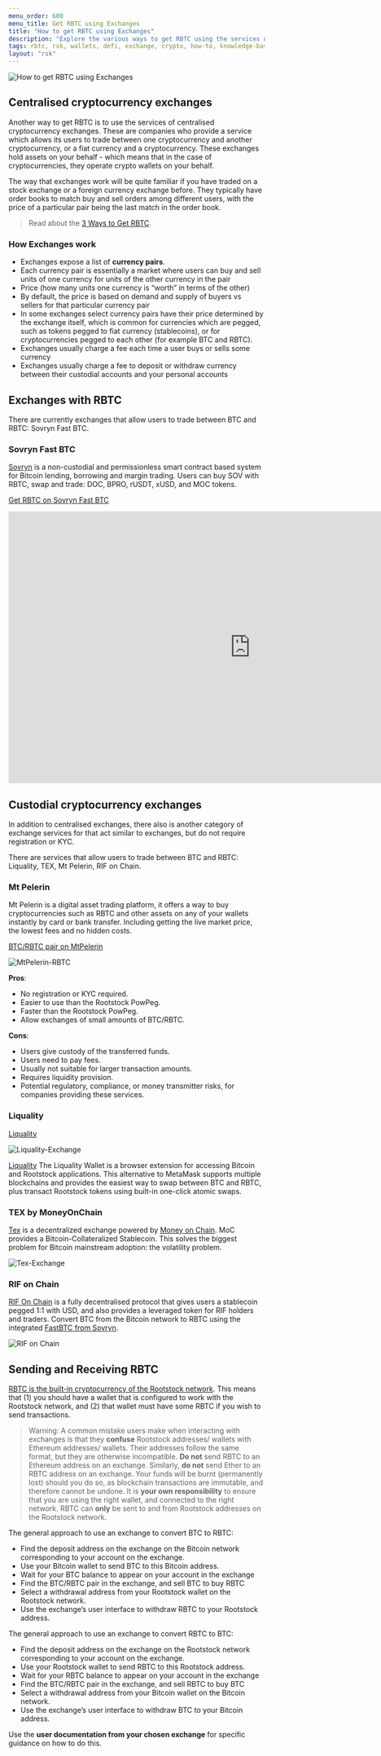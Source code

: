 ```yaml
---
menu_order: 600
menu_title: Get RBTC using Exchanges
title: "How to get RBTC using Exchanges"
description: "Explore the various ways to get RBTC using the services of centralised cryptocurrency exchanges."
tags: rbtc, rsk, wallets, defi, exchange, crypto, how-to, knowledge-base, rootstock
layout: "rsk"
---
```


![How to get RBTC using Exchanges](/assets/img/guides/get-crypto-on-rsk/rbtc-exchanges.jpg)

## Centralised cryptocurrency exchanges

Another way to get RBTC is to use the services of centralised cryptocurrency exchanges. These are companies who provide a service which allows its users to trade between one cryptocurrency and another cryptocurrency, or a fiat currency and a cryptocurrency. These exchanges hold assets on your behalf - which means that in the case of cryptocurrencies, they operate crypto wallets on your behalf.

The way that exchanges work will be quite familiar if you have traded on a stock exchange or a foreign currency exchange before. They typically have order books to match buy and sell orders among different users, with the price of a particular pair being the last match in the order book.

> Read about the [3 Ways to Get RBTC](https://blog.rootstock.io/noticia/smart-bitcoin-3-easy-ways-to-get-rbtc/).

### How Exchanges work

- Exchanges expose a list of **currency pairs**.
- Each currency pair is essentially a market where users can buy and sell units of one currency for units of the other currency in the pair
- Price (how many units one currency is “worth” in terms of the other)
- By default, the price is based on demand and supply of buyers vs sellers for that particular currency pair
- In some exchanges select currency pairs have their price determined by the exchange itself, which is common for currencies which are pegged, such as tokens pegged to fiat currency (stablecoins), or for cryptocurrencies pegged to each other (for example BTC and RBTC).
- Exchanges usually charge a fee each time a user buys or sells some currency
- Exchanges usually charge a fee to deposit or withdraw currency between their custodial accounts and your personal accounts

## Exchanges with RBTC

There are currently exchanges that allow users to trade between BTC and RBTC: Sovryn Fast BTC.

### Sovryn Fast BTC

[Sovryn](https://dev.rootstock.io/solutions/sovryn/) is a non-custodial and permissionless smart contract based system for Bitcoin lending, borrowing and margin trading. Users can buy SOV with RBTC, swap and trade: DOC, BPRO, rUSDT, xUSD, and MOC tokens.

[Get RBTC on Sovryn Fast BTC](https://alpha.sovryn.app/portfolio)

<div class="video-container">
  <iframe width="949" height="534" src="https://youtube.com/embed/8ds2_9hzZYM?si=d-pUCb8B6oWHVlQR" frameborder="0" allow="accelerometer; autoplay; encrypted-media; gyroscope; picture-in-picture" allowfullscreen></iframe>
</div>

## Custodial cryptocurrency exchanges

In addition to centralised exchanges, there also is another category of exchange services for that act similar to exchanges, but do not require registration or KYC.

There are services that allow users to trade between BTC and RBTC: Liquality, TEX, Mt Pelerin, RIF on Chain.

### Mt Pelerin

Mt Pelerin is a digital asset trading platform, it offers a way to buy cryptocurrencies such as RBTC and other assets on any of your wallets instantly by card or bank transfer. Including getting the live market price, the lowest fees and no hidden costs.

[BTC/RBTC pair on MtPelerin](https://www.mtpelerin.com/exchange-crypto?ssa=0.01&wsc=BTC&wdc=RBTC&wsa=0.01)

![MtPelerin-RBTC](/assets/img/guides/get-crypto-on-rsk/mt-pelerin-rbtc.png)

**Pros**:
- No registration or KYC required.
- Easier to use than the Rootstock PowPeg.
- Faster than the Rootstock PowPeg.
- Allow exchanges of small amounts of BTC/RBTC.

**Cons**:
- Users give custody of the transferred funds.
- Users need to pay fees.
- Usually not suitable for larger transaction amounts.
- Requires liquidity provision.
- Potential regulatory, compliance, or money transmitter risks, for companies providing these services.

### Liquality

[Liquality](https://liquality.io/)

![Liquality-Exchange](/assets/img/guides/get-crypto-on-rsk/liquality-exchange.png)

[Liquality](/solutions/liquality/) 
The Liquality Wallet is a browser extension for accessing Bitcoin and Rootstock applications. This alternative to MetaMask supports multiple blockchains and provides the easiest way to swap between BTC and RBTC, plus transact Rootstock tokens using built-in one-click atomic swaps.

### TEX by MoneyOnChain

[Tex](https://tex.moneyonchain.com/?baseToken=WRBTC&secondaryToken=RIF) is a decentralized exchange powered by [Money on Chain](https://tex.moneyonchain.com/). MoC provides a Bitcoin-Collateralized Stablecoin. This solves the biggest problem for Bitcoin mainstream adoption: the volatility problem.

![Tex-Exchange](/assets/img/guides/get-crypto-on-rsk/tex-rbtc.png)

### RIF on Chain

[RIF On Chain](https://dapp.rifonchain.com/ipfs/QmYJU4vWHFxoybwTq9Jkn8PQiKA42m2x5sSfWjVgke1ci4/) is a fully decentralised protocol that gives users a stablecoin pegged 1:1 with USD, and also provides a leveraged token for RIF holders and traders. Convert BTC from the Bitcoin network to RBTC using the integrated [FastBTC from Sovryn](https://alpha.sovryn.app/portfolio).

![RIF on Chain](/assets/img/guides/get-crypto-on-rsk/rif-on-chain.png)

## Sending and Receiving RBTC

[RBTC is the built-in cryptocurrency of the Rootstock network](https://developers.rsk.co/kb/get-crypto-on-rsk/cryptocurrency-vs-token/). This means that (1) you should have a wallet that is configured to work with the Rootstock network, and (2) that wallet must have some RBTC if you wish to send transactions.

> Warning: A common mistake users make when interacting with exchanges is that they **confuse** Rootstock addresses/ wallets with Ethereum addresses/ wallets. Their addresses follow the same format, but they are otherwise incompatible. **Do not** send RBTC to an Ethereum address on an exchange. Similarly, **do not** send Ether to an RBTC address on an exchange. Your funds will be burnt (permanently lost) should you do so, as blockchain transactions are immutable, and therefore cannot be undone. It is **your own responsibility** to ensure that you are using the right wallet, and connected to the right network. RBTC can **only** be sent to and from Rootstock addresses on the Rootstock network.

The general approach to use an exchange to convert BTC to RBTC:
- Find the deposit address on the exchange on the Bitcoin network corresponding to your account on the exchange.
- Use your Bitcoin wallet to send BTC to this Bitcoin address.
- Wait for your BTC balance to appear on your account in the exchange
- Find the BTC/RBTC pair in the exchange, and sell BTC to buy RBTC
- Select a withdrawal address from your Rootstock wallet on the Rootstock network.
- Use the exchange’s user interface to withdraw RBTC to your Rootstock address.

The general approach to use an exchange to convert RBTC to BTC:
- Find the deposit address on the exchange on the Rootstock network corresponding to your account on the exchange.
- Use your Rootstock wallet to send RBTC to this Rootstock address.
- Wait for your RBTC balance to appear on your account in the exchange
- Find the BTC/RBTC pair in the exchange, and sell RBTC to buy BTC
- Select a withdrawal address from your Bitcoin wallet on the Bitcoin network.
- Use the exchange’s user interface to withdraw BTC to your Bitcoin address.

Use the **user documentation from your chosen exchange** for specific guidance on how to do this.